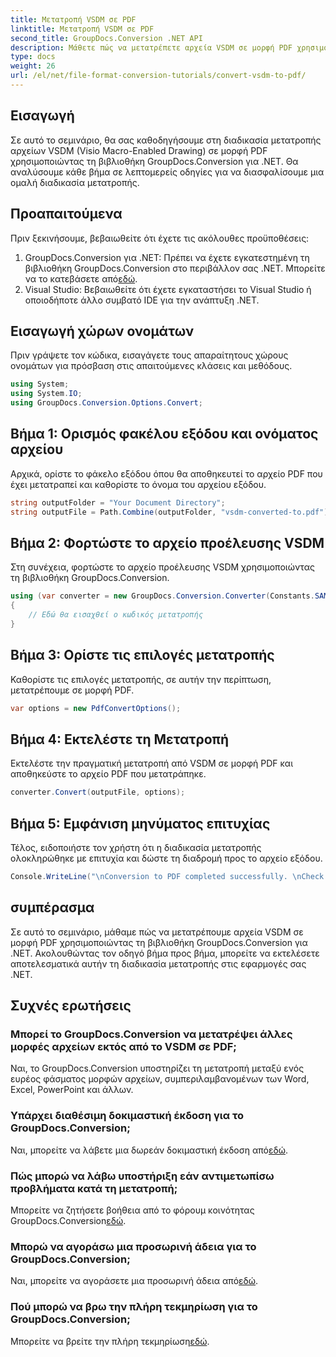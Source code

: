 ```yaml
---
title: Μετατροπή VSDM σε PDF
linktitle: Μετατροπή VSDM σε PDF
second_title: GroupDocs.Conversion .NET API
description: Μάθετε πώς να μετατρέπετε αρχεία VSDM σε μορφή PDF χρησιμοποιώντας το GroupDocs.Conversion για .NET. Ακολουθήστε τον βήμα προς βήμα οδηγό μας για απρόσκοπτη μετατροπή.
type: docs
weight: 26
url: /el/net/file-format-conversion-tutorials/convert-vsdm-to-pdf/
---
```

## Εισαγωγή
Σε αυτό το σεμινάριο, θα σας καθοδηγήσουμε στη διαδικασία μετατροπής αρχείων VSDM (Visio Macro-Enabled Drawing) σε μορφή PDF χρησιμοποιώντας τη βιβλιοθήκη GroupDocs.Conversion για .NET. Θα αναλύσουμε κάθε βήμα σε λεπτομερείς οδηγίες για να διασφαλίσουμε μια ομαλή διαδικασία μετατροπής.
## Προαπαιτούμενα
Πριν ξεκινήσουμε, βεβαιωθείτε ότι έχετε τις ακόλουθες προϋποθέσεις:
1.  GroupDocs.Conversion για .NET: Πρέπει να έχετε εγκατεστημένη τη βιβλιοθήκη GroupDocs.Conversion στο περιβάλλον σας .NET. Μπορείτε να το κατεβάσετε από[εδώ](https://releases.groupdocs.com/conversion/net/).
2. Visual Studio: Βεβαιωθείτε ότι έχετε εγκαταστήσει το Visual Studio ή οποιοδήποτε άλλο συμβατό IDE για την ανάπτυξη .NET.

## Εισαγωγή χώρων ονομάτων
Πριν γράψετε τον κώδικα, εισαγάγετε τους απαραίτητους χώρους ονομάτων για πρόσβαση στις απαιτούμενες κλάσεις και μεθόδους.
```csharp
using System;
using System.IO;
using GroupDocs.Conversion.Options.Convert;
```
## Βήμα 1: Ορισμός φακέλου εξόδου και ονόματος αρχείου
Αρχικά, ορίστε το φάκελο εξόδου όπου θα αποθηκευτεί το αρχείο PDF που έχει μετατραπεί και καθορίστε το όνομα του αρχείου εξόδου.
```csharp
string outputFolder = "Your Document Directory";
string outputFile = Path.Combine(outputFolder, "vsdm-converted-to.pdf");
```
## Βήμα 2: Φορτώστε το αρχείο προέλευσης VSDM
Στη συνέχεια, φορτώστε το αρχείο προέλευσης VSDM χρησιμοποιώντας τη βιβλιοθήκη GroupDocs.Conversion.
```csharp
using (var converter = new GroupDocs.Conversion.Converter(Constants.SAMPLE_VSDM))
{
    // Εδώ θα εισαχθεί ο κωδικός μετατροπής
}
```
## Βήμα 3: Ορίστε τις επιλογές μετατροπής
Καθορίστε τις επιλογές μετατροπής, σε αυτήν την περίπτωση, μετατρέπουμε σε μορφή PDF.
```csharp
var options = new PdfConvertOptions();
```
## Βήμα 4: Εκτελέστε τη Μετατροπή
Εκτελέστε την πραγματική μετατροπή από VSDM σε μορφή PDF και αποθηκεύστε το αρχείο PDF που μετατράπηκε.
```csharp
converter.Convert(outputFile, options);
```
## Βήμα 5: Εμφάνιση μηνύματος επιτυχίας
Τέλος, ειδοποιήστε τον χρήστη ότι η διαδικασία μετατροπής ολοκληρώθηκε με επιτυχία και δώστε τη διαδρομή προς το αρχείο εξόδου.
```csharp
Console.WriteLine("\nConversion to PDF completed successfully. \nCheck output in {0}", outputFolder);
```

## συμπέρασμα
Σε αυτό το σεμινάριο, μάθαμε πώς να μετατρέπουμε αρχεία VSDM σε μορφή PDF χρησιμοποιώντας τη βιβλιοθήκη GroupDocs.Conversion για .NET. Ακολουθώντας τον οδηγό βήμα προς βήμα, μπορείτε να εκτελέσετε αποτελεσματικά αυτήν τη διαδικασία μετατροπής στις εφαρμογές σας .NET.
## Συχνές ερωτήσεις
### Μπορεί το GroupDocs.Conversion να μετατρέψει άλλες μορφές αρχείων εκτός από το VSDM σε PDF;
Ναι, το GroupDocs.Conversion υποστηρίζει τη μετατροπή μεταξύ ενός ευρέος φάσματος μορφών αρχείων, συμπεριλαμβανομένων των Word, Excel, PowerPoint και άλλων.
### Υπάρχει διαθέσιμη δοκιμαστική έκδοση για το GroupDocs.Conversion;
 Ναι, μπορείτε να λάβετε μια δωρεάν δοκιμαστική έκδοση από[εδώ](https://releases.groupdocs.com/).
### Πώς μπορώ να λάβω υποστήριξη εάν αντιμετωπίσω προβλήματα κατά τη μετατροπή;
 Μπορείτε να ζητήσετε βοήθεια από το φόρουμ κοινότητας GroupDocs.Conversion[εδώ](https://forum.groupdocs.com/c/conversion/11).
### Μπορώ να αγοράσω μια προσωρινή άδεια για το GroupDocs.Conversion;
 Ναι, μπορείτε να αγοράσετε μια προσωρινή άδεια από[εδώ](https://purchase.groupdocs.com/temporary-license/).
### Πού μπορώ να βρω την πλήρη τεκμηρίωση για το GroupDocs.Conversion;
 Μπορείτε να βρείτε την πλήρη τεκμηρίωση[εδώ](https://reference.groupdocs.com/conversion/net/).